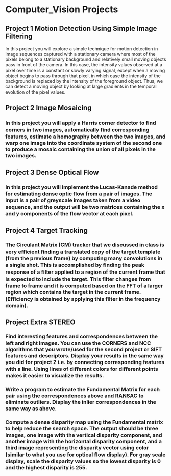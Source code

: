 # Computer_Vision Projects

## Project 1  Motion Detection Using Simple Image Filtering
In this project you will explore a simple technique for motion detection in image sequences captured with a stationary camera where most of the pixels belong to a stationary background and relatively small moving objects pass in front of the camera. In this case, the intensity values observed at a pixel over time is a constant or slowly varying signal, except when a moving object begins to pass through that pixel, in which case the intensity of the background is replaced by the intensity of the foreground object. Thus, we can detect a moving object by looking at large gradients in the temporal evolution of the pixel values.

## Project 2  Image Mosaicing
### In this project you will apply a Harris corner detector to ﬁnd corners in two images, automatically ﬁnd corresponding features, estimate a homography between the two images, and warp one image into the coordinate system of the second one to produce a mosaic containing the union of all pixels in the two images.

## Project 3  Dense Optical Flow
### In this project you will implement the Lucas-Kanade method for estimating dense optic ﬂow from a pair of images. The input is a pair of greyscale images taken from a video sequence, and the output will be two matrices containing the x and y components of the ﬂow vector at each pixel.

## Project 4  Target Tracking
### The Circulant Matrix (CM) tracker that we discussed in class is very eﬃcient ﬁnding a translated copy of the target template (from the previous frame) by computing many convolutions in a single shot. This is accomplished by ﬁnding the peak response of a ﬁlter applied to a region of the current frame that is expected to include the target. This ﬁlter changes from frame to frame and it is computed based on the FFT of a larger region which contains the target in the current frame. (Eﬃciency is obtained by applying this ﬁlter in the frequency domain). 

## Project Extra  STEREO
### Find interesting features and correspondences between the left and right images. You can use the CORNERS and NCC algorithms that you wrote/used for the second project or SIFT features and descriptors. Display your results in the same way you did for project 2 i.e. by connecting corresponding features with a line. Using lines of diﬀerent colors for diﬀerent points makes it easier to visualize the results.

### Write a program to estimate the Fundamental Matrix for each pair using the correspondences above and RANSAC to eliminate outliers. Display the inlier correspondences in the same way as above.

### Compute a dense disparity map using the Fundamental matrix to help reduce the search space. The output should be three images, one image with the vertical disparity component, and another image with the horizontal disparity component, and a third image representing the disparity vector using color (similar to what you use for optical ﬂow display). For gray scale display, scale the disparity values so the lowest disparity is 0 and the highest disparity is 255.
